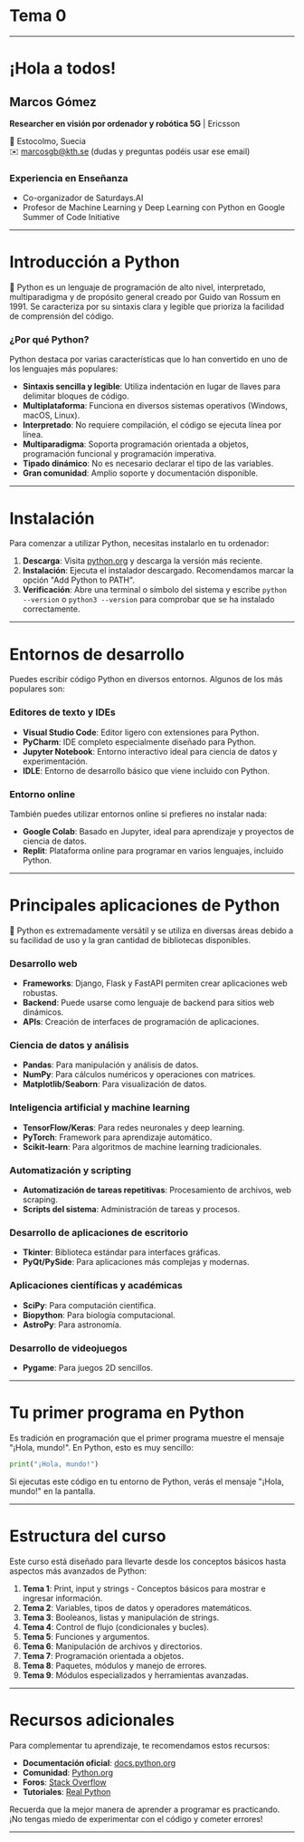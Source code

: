 # Tema 0

---

# ¡Hola a todos!

## Marcos Gómez
**Researcher en visión por ordenador y robótica 5G** | Ericsson

📍 Estocolmo, Suecia  
✉️ marcosgb@kth.se (dudas y preguntas podéis usar ese email)

### Experiencia en Enseñanza
- Co-organizador de Saturdays.AI
- Profesor de Machine Learning y Deep Learning con Python en Google Summer of Code Initiative

---

# Introducción a Python

<aside>
🐍 Python es un lenguaje de programación de alto nivel, interpretado, multiparadigma y de propósito general creado por Guido van Rossum en 1991. Se caracteriza por su sintaxis clara y legible que prioriza la facilidad de comprensión del código.

</aside>

### ¿Por qué Python?

Python destaca por varias características que lo han convertido en uno de los lenguajes más populares:

- **Sintaxis sencilla y legible**: Utiliza indentación en lugar de llaves para delimitar bloques de código.
- **Multiplataforma**: Funciona en diversos sistemas operativos (Windows, macOS, Linux).
- **Interpretado**: No requiere compilación, el código se ejecuta línea por línea.
- **Multiparadigma**: Soporta programación orientada a objetos, programación funcional y programación imperativa.
- **Tipado dinámico**: No es necesario declarar el tipo de las variables.
- **Gran comunidad**: Amplio soporte y documentación disponible.

---

# Instalación

Para comenzar a utilizar Python, necesitas instalarlo en tu ordenador:

1. **Descarga**: Visita [python.org](https://www.python.org/downloads/) y descarga la versión más reciente.
2. **Instalación**: Ejecuta el instalador descargado. Recomendamos marcar la opción "Add Python to PATH".
3. **Verificación**: Abre una terminal o símbolo del sistema y escribe `python --version` o `python3 --version` para comprobar que se ha instalado correctamente.

---

# Entornos de desarrollo

Puedes escribir código Python en diversos entornos. Algunos de los más populares son:

### Editores de texto y IDEs
- **Visual Studio Code**: Editor ligero con extensiones para Python.
- **PyCharm**: IDE completo especialmente diseñado para Python.
- **Jupyter Notebook**: Entorno interactivo ideal para ciencia de datos y experimentación.
- **IDLE**: Entorno de desarrollo básico que viene incluido con Python.

### Entorno online
También puedes utilizar entornos online si prefieres no instalar nada:
- **Google Colab**: Basado en Jupyter, ideal para aprendizaje y proyectos de ciencia de datos.
- **Replit**: Plataforma online para programar en varios lenguajes, incluido Python.

---

# Principales aplicaciones de Python

<aside>
🐍 Python es extremadamente versátil y se utiliza en diversas áreas debido a su facilidad de uso y la gran cantidad de bibliotecas disponibles.

</aside>

### Desarrollo web
- **Frameworks**: Django, Flask y FastAPI permiten crear aplicaciones web robustas.
- **Backend**: Puede usarse como lenguaje de backend para sitios web dinámicos.
- **APIs**: Creación de interfaces de programación de aplicaciones.

### Ciencia de datos y análisis
- **Pandas**: Para manipulación y análisis de datos.
- **NumPy**: Para cálculos numéricos y operaciones con matrices.
- **Matplotlib/Seaborn**: Para visualización de datos.

### Inteligencia artificial y machine learning
- **TensorFlow/Keras**: Para redes neuronales y deep learning.
- **PyTorch**: Framework para aprendizaje automático.
- **Scikit-learn**: Para algoritmos de machine learning tradicionales.

### Automatización y scripting
- **Automatización de tareas repetitivas**: Procesamiento de archivos, web scraping.
- **Scripts del sistema**: Administración de tareas y procesos.

### Desarrollo de aplicaciones de escritorio
- **Tkinter**: Biblioteca estándar para interfaces gráficas.
- **PyQt/PySide**: Para aplicaciones más complejas y modernas.

### Aplicaciones científicas y académicas
- **SciPy**: Para computación científica.
- **Biopython**: Para biología computacional.
- **AstroPy**: Para astronomía.

### Desarrollo de videojuegos
- **Pygame**: Para juegos 2D sencillos.

---

# Tu primer programa en Python

Es tradición en programación que el primer programa muestre el mensaje "¡Hola, mundo!". En Python, esto es muy sencillo:

```python
print("¡Hola, mundo!")
```

Si ejecutas este código en tu entorno de Python, verás el mensaje "¡Hola, mundo!" en la pantalla.

---

# Estructura del curso

Este curso está diseñado para llevarte desde los conceptos básicos hasta aspectos más avanzados de Python:

1. **Tema 1**: Print, input y strings - Conceptos básicos para mostrar e ingresar información.
2. **Tema 2**: Variables, tipos de datos y operadores matemáticos.
3. **Tema 3**: Booleanos, listas y manipulación de strings.
4. **Tema 4**: Control de flujo (condicionales y bucles).
5. **Tema 5**: Funciones y argumentos.
6. **Tema 6**: Manipulación de archivos y directorios.
7. **Tema 7**: Programación orientada a objetos.
8. **Tema 8**: Paquetes, módulos y manejo de errores.
9. **Tema 9**: Módulos especializados y herramientas avanzadas.

---

# Recursos adicionales

Para complementar tu aprendizaje, te recomendamos estos recursos:

- **Documentación oficial**: [docs.python.org](https://docs.python.org)
- **Comunidad**: [Python.org](https://www.python.org/community/)
- **Foros**: [Stack Overflow](https://stackoverflow.com/questions/tagged/python)
- **Tutoriales**: [Real Python](https://realpython.com/)

Recuerda que la mejor manera de aprender a programar es practicando. ¡No tengas miedo de experimentar con el código y cometer errores!

---
